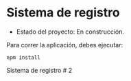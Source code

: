 <h1>Sistema de registro</h1>

- Estado del proyecto: En construcción.

Para correr la aplicación, debes ejecutar:

```npm install```

Sistema de registro # 2
